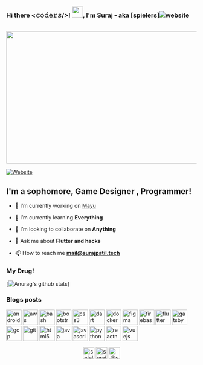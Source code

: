 ### Hi there <𝚌𝚘𝚍𝚎𝚛𝚜/>! <img src="https://github.com/TheDudeThatCode/TheDudeThatCode/blob/master/Assets/Hi.gif" width="29px">, I'm Suraj - aka [spielers]![website](https://surajpatil.tech)
</br>
<img src="https://github.com/spielers/spielers/blob/master/ezgif.com-optimize.gif" width="900px" height="350px">

[![Website](https://img.shields.io/website?label=surajpatil.tech&style=for-the-badge&url=http%3A%2F%2Fsurajpatil.tech%2F)](https://surajpatil.tech)

## I'm a sophomore, Game Designer , Programmer!

- 🔭 I’m currently working on [Mayu](https://github.com/Project-Krida/)

- 🌱 I’m currently learning **Everything**

- 👯 I’m looking to collaborate on **Anything**

- 💬 Ask me about **Flutter and hacks**

- 📫 How to reach me **mail@surajpatil.tech**


### My Drug!
[![Anurag's github stats](https://github-readme-stats.spielers.vercel.app/api?username=spielers&show_icons=true&theme=chartreuse-dark)]


### Blogs posts
<!-- BLOG-POST-LIST:START -->
<!-- BLOG-POST-LIST:END -->

<p align="left"><img src="https://devicons.github.io/devicon/devicon.git/icons/android/android-original-wordmark.svg" alt="android" width="40" height="40"/> <img src="https://devicons.github.io/devicon/devicon.git/icons/amazonwebservices/amazonwebservices-original-wordmark.svg" alt="aws" width="40" height="40"/> <img src="https://www.vectorlogo.zone/logos/gnu_bash/gnu_bash-icon.svg" alt="bash" width="40" height="40"/> <img src="https://devicons.github.io/devicon/devicon.git/icons/bootstrap/bootstrap-plain.svg" alt="bootstrap" width="40" height="40"/> <img src="https://devicons.github.io/devicon/devicon.git/icons/css3/css3-original-wordmark.svg" alt="css3" width="40" height="40"/> <img src="https://www.vectorlogo.zone/logos/dartlang/dartlang-icon.svg" alt="dart" width="40" height="40"/> <img src="https://devicons.github.io/devicon/devicon.git/icons/docker/docker-original-wordmark.svg" alt="docker" width="40" height="40"/> <img src="https://www.vectorlogo.zone/logos/figma/figma-icon.svg" alt="figma" width="40" height="40"/> <img src="https://www.vectorlogo.zone/logos/firebase/firebase-icon.svg" alt="firebase" width="40" height="40"/> <img src="https://www.vectorlogo.zone/logos/flutterio/flutterio-icon.svg" alt="flutter" width="40" height="40"/> <img src="https://www.vectorlogo.zone/logos/gatsbyjs/gatsbyjs-icon.svg" alt="gatsby" width="40" height="40"/> <img src="https://www.vectorlogo.zone/logos/google_cloud/google_cloud-icon.svg" alt="gcp" width="40" height="40"/> <img src="https://www.vectorlogo.zone/logos/git-scm/git-scm-icon.svg" alt="git" width="40" height="40"/> <img src="https://devicons.github.io/devicon/devicon.git/icons/html5/html5-original-wordmark.svg" alt="html5" width="40" height="40"/> <img src="https://devicons.github.io/devicon/devicon.git/icons/java/java-original-wordmark.svg" alt="java" width="40" height="40"/> <img src="https://devicons.github.io/devicon/devicon.git/icons/javascript/javascript-original.svg" alt="javascript" width="40" height="40"/> <img src="https://devicons.github.io/devicon/devicon.git/icons/python/python-original.svg" alt="python" width="40" height="40"/> <img src="https://reactnative.dev/img/header_logo.svg" alt="reactnative" width="40" height="40"/> <img src="https://devicons.github.io/devicon/devicon.git/icons/vuejs/vuejs-original-wordmark.svg" alt="vuejs" width="40" height="40"/></p>

<p align="center">
<a href="https://dev.to/spielers" target="blank"><img align="center" src="https://cdn.jsdelivr.net/npm/simple-icons@3.0.1/icons/dev-dot-to.svg" alt="spielers" height="30" width="30" /></a>
<a href="https://linkedin.com/in/surajpatil-me/" target="blank"><img align="center" src="https://cdn.jsdelivr.net/npm/simple-icons@3.0.1/icons/linkedin.svg" alt="surajpatil-me/" height="30" width="30" /></a>
<a href="https://medium.com/@spielers" target="blank"><img align="center" src="https://cdn.jsdelivr.net/npm/simple-icons@3.0.1/icons/medium.svg" alt="@spielers" height="30" width="30" /></a>
</p>
